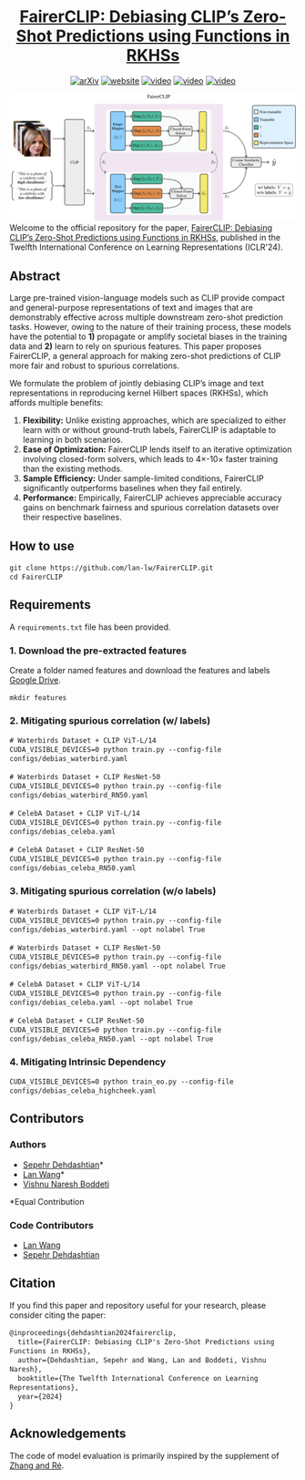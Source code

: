 <h1 align="center"><a href="https://sepehrdehdashtian.github.io/Papers/FairerCLIP/index.html">FairerCLIP: Debiasing CLIP’s Zero-Shot Predictions using Functions in RKHSs</a></h1>

<p align="center">
  <a href="https://arxiv.org/abs/2403.15593"><img src="https://img.shields.io/static/v1?label=arXiv&message=2403.15593&color=B31B1B" alt="arXiv"></a>
  <a href="https://sepehrdehdashtian.github.io/Papers/FairerCLIP/index.html"><img src="https://img.shields.io/badge/Website-Page-cyan" alt="website"></a>
  <a href="https://recorder-v3.slideslive.com/?share=92139&s=ebe4594f-2c48-4884-8168-8fe962dd2630"><img src="https://img.shields.io/badge/Video-SlidesLive-purple" alt="video"></a>
  <a href="https://sepehrdehdashtian.github.io/Presentations/FairerCLIP-short.html"><img src="https://img.shields.io/badge/Slides-RevealJS-Green" alt="video"></a>
  <a href="https://iclr.cc/media/PosterPDFs/ICLR%202024/18989.png?t=1715123299.2780206"><img src="https://img.shields.io/badge/Poster-ICLR-yellow" alt="video"></a>
</p>




![image](assets/FairerCLIP-model.png)
Welcome to the official repository for the paper, <a href="https://sepehrdehdashtian.github.io/Papers/FairerCLIP/index.html">FairerCLIP: Debiasing CLIP’s Zero-Shot Predictions using Functions in RKHSs</a>, published in the Twelfth International Conference on Learning Representations (ICLR'24).


## Abstract

<p>
  Large pre-trained vision-language models such as CLIP provide compact and general-purpose representations of text and images that are demonstrably effective across multiple downstream zero-shot prediction tasks. 
  However, owing to the nature of their training process, these models have the potential to <b>1)</b> propagate or amplify societal biases in the training data and <b>2)</b> learn to rely on spurious features. 
  This paper proposes FairerCLIP, a general approach for making zero-shot predictions of CLIP more fair and robust to spurious correlations. 
</p>
<p>
  We formulate the problem of jointly debiasing CLIP’s image and 
  text representations in reproducing kernel Hilbert spaces (RKHSs), which affords multiple benefits: 
  <ol>
    <li> <b>Flexibility:</b> Unlike existing approaches, which are specialized to either learn with or without ground-truth labels, FairerCLIP is adaptable to learning in both scenarios.</li>
    <li> <b>Ease of Optimization:</b> FairerCLIP lends itself to an iterative optimization involving closed-form solvers, which leads to 4×-10× faster training than the existing methods.</li>
    <li> <b>Sample Efficiency:</b> Under sample-limited conditions, FairerCLIP significantly outperforms baselines when they fail entirely.</li>
    <li> <b>Performance:</b> Empirically, FairerCLIP achieves appreciable accuracy gains on benchmark fairness and spurious correlation datasets over their respective baselines.</li>
  </ol>
</p>



## How to use
```
git clone https://github.com/lan-lw/FairerCLIP.git
cd FairerCLIP
```

## Requirements
A ```requirements.txt``` file has been provided.

### 1. Download the pre-extracted features
Create a folder named features and download the features and labels [Google Drive](https://drive.google.com/file/d/12rp60K_ifPicHxPHnXlD5v77HeMX8qaK/view?usp=sharing).
```
mkdir features
```
### 2. Mitigating spurious correlation (w/ labels)
```
# Waterbirds Dataset + CLIP ViT-L/14
CUDA_VISIBLE_DEVICES=0 python train.py --config-file configs/debias_waterbird.yaml

# Waterbirds Dataset + CLIP ResNet-50
CUDA_VISIBLE_DEVICES=0 python train.py --config-file configs/debias_waterbird_RN50.yaml

# CelebA Dataset + CLIP ViT-L/14
CUDA_VISIBLE_DEVICES=0 python train.py --config-file configs/debias_celeba.yaml

# CelebA Dataset + CLIP ResNet-50
CUDA_VISIBLE_DEVICES=0 python train.py --config-file configs/debias_celeba_RN50.yaml

```

### 3. Mitigating spurious correlation (w/o labels)
```
# Waterbirds Dataset + CLIP ViT-L/14
CUDA_VISIBLE_DEVICES=0 python train.py --config-file configs/debias_waterbird.yaml --opt nolabel True

# Waterbirds Dataset + CLIP ResNet-50
CUDA_VISIBLE_DEVICES=0 python train.py --config-file configs/debias_waterbird_RN50.yaml --opt nolabel True

# CelebA Dataset + CLIP ViT-L/14
CUDA_VISIBLE_DEVICES=0 python train.py --config-file configs/debias_celeba.yaml --opt nolabel True

# CelebA Dataset + CLIP ResNet-50
CUDA_VISIBLE_DEVICES=0 python train.py --config-file configs/debias_celeba_RN50.yaml --opt nolabel True

```
### 4. Mitigating Intrinsic Dependency
```
CUDA_VISIBLE_DEVICES=0 python train_eo.py --config-file configs/debias_celeba_highcheek.yaml
```

## Contributors
### Authors
* [Sepehr Dehdashtian](https://sepehrdehdashtian.github.io/)*
* [Lan Wang](https://lan-lw.github.io/)*
* [Vishnu Naresh Boddeti](https://vishnu.boddeti.net/)

*Equal Contribution

### Code Contributors
* [Lan Wang](https://lan-lw.github.io/)
* [Sepehr Dehdashtian](https://sepehrdehdashtian.github.io/)


## Citation
If you find this paper and repository useful for your research, please consider citing the paper:
```
@inproceedings{dehdashtian2024fairerclip,
  title={FairerCLIP: Debiasing CLIP's Zero-Shot Predictions using Functions in RKHSs},
  author={Dehdashtian, Sepehr and Wang, Lan and Boddeti, Vishnu Naresh},
  booktitle={The Twelfth International Conference on Learning Representations},
  year={2024}
}
```

## Acknowledgements
The code of model evaluation is primarily inspired by the supplement of [Zhang and Ré](https://openreview.net/forum?id=uPdS_7pdA9p).
